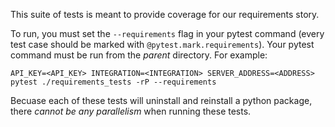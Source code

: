This suite of tests is meant to provide coverage for our requirements story.

To run, you must set the `--requirements` flag in your pytest command (every test case should be marked with `@pytest.mark.requirements`). Your pytest command must be run from the *parent* directory. For example:

```
API_KEY=<API_KEY> INTEGRATION=<INTEGRATION> SERVER_ADDRESS=<ADDRESS> pytest ./requirements_tests -rP --requirements 
```

Becuase each of these tests will uninstall and reinstall a python package, there *cannot be any parallelism* when running these tests.